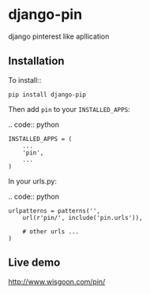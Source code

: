 django-pin
==========

django pinterest like apllication 

Installation
------------

To install::
    
    pip install django-pip
    
Then add ``pin`` to your ``INSTALLED_APPS``:

.. code:: python

    INSTALLED_APPS = (
        ...
        'pin',
        ...
    )

In your urls.py:

.. code:: python

    urlpatterns = patterns('',
        url(r'pin/', include('pin.urls')),

        # other urls ...
    )

Live demo
---------
http://www.wisgoon.com/pin/
